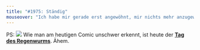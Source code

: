 ```yaml
---
title: "#1975: Ständig"
mouseover: "Ich habe mir gerade erst angewöhnt, mir nichts mehr anzugewöhnen."
---
```


PS:
<a href="http://www.fonflatter.de/kalender"><img src="http://www.fonflatter.de/bilder/2011.png"></a>
Wie man am heutigen Comic unschwer erkennt, ist heute der <a  href="http://www.fonflatter.de/kalender"><strong>Tag des Regenwurms</strong></a>. Ähem.

